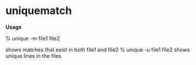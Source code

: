 # uniquematch
**Usage**
<p>% unique -m file1 file2<p>
  <t>shows matches that exist in both file1 and file2<t>
% unique -u file1 file2
  shows unique lines in the files
